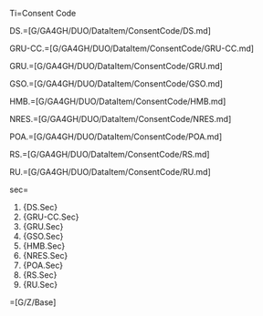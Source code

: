 Ti=Consent Code

DS.=[G/GA4GH/DUO/DataItem/ConsentCode/DS.md]

GRU-CC.=[G/GA4GH/DUO/DataItem/ConsentCode/GRU-CC.md]

GRU.=[G/GA4GH/DUO/DataItem/ConsentCode/GRU.md]

GSO.=[G/GA4GH/DUO/DataItem/ConsentCode/GSO.md]

HMB.=[G/GA4GH/DUO/DataItem/ConsentCode/HMB.md]

NRES.=[G/GA4GH/DUO/DataItem/ConsentCode/NRES.md]

POA.=[G/GA4GH/DUO/DataItem/ConsentCode/POA.md]

RS.=[G/GA4GH/DUO/DataItem/ConsentCode/RS.md]

RU.=[G/GA4GH/DUO/DataItem/ConsentCode/RU.md]

sec=<ol><li>{DS.Sec}<li>{GRU-CC.Sec}<li>{GRU.Sec}<li>{GSO.Sec}<li>{HMB.Sec}<li>{NRES.Sec}<li>{POA.Sec}<li>{RS.Sec}<li>{RU.Sec}</ol>

=[G/Z/Base]

